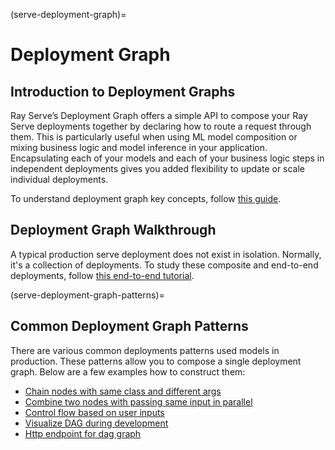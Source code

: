 (serve-deployment-graph)=

# Deployment Graph

## Introduction to Deployment Graphs

Ray Serve’s Deployment Graph offers a simple API to compose your Ray Serve deployments together by declaring how to route a request through them. This is particularly useful when using ML model composition or mixing business logic and model inference in your application. Encapsulating each of your models and each of your business logic steps in independent deployments gives you added flexibility to update or scale individual deployments.

To understand deployment graph key concepts, follow [this guide](serve-model-composition).

## Deployment Graph Walkthrough

A typical production serve deployment does not exist in isolation. Normally, it's a collection of deployments. To study these composite and end-to-end deployments, follow [this end-to-end tutorial](./deployment-graph/deployment_graph_e2e_tutorial.md).

(serve-deployment-graph-patterns)=
## Common Deployment Graph Patterns

There are various common deployments patterns used models in production. These patterns allow you to compose a single deployment graph. Below are a few examples how to construct them:

- [Chain nodes with same class and different args](deployment-graph/chain_nodes_same_class_different_args.md)
- [Combine two nodes with passing same input in parallel](deployment-graph/combine_two_nodes_with_passing_input_parallel.md)
- [Control flow based on user inputs](deployment-graph/control_flow_based_on_user_inputs.md)
- [Visualize DAG during development](deployment-graph/visualize_dag_during_development.md)
- [Http endpoint for dag graph](deployment-graph/http_endpoint_for_dag_graph.md)
